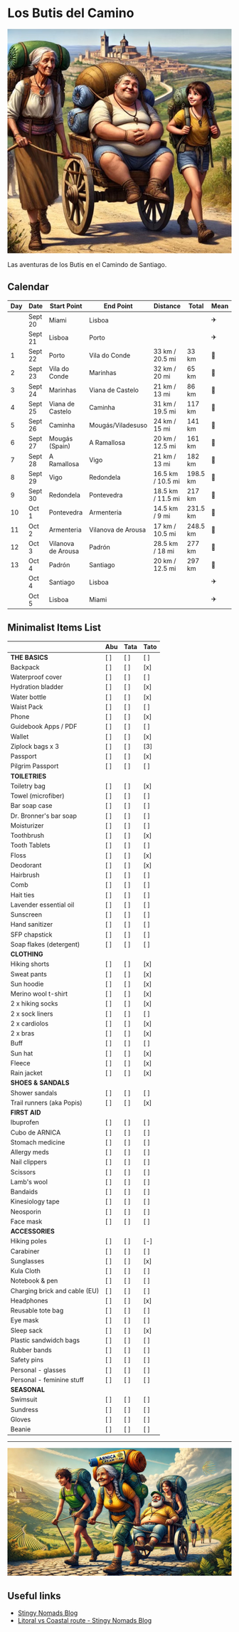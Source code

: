 # Los Butis del Camino
![ButisCamino1](/images/ButisCamino1.jpeg)

Las aventuras de los Butis en el Camindo de Santiago.

## Calendar

| Day | Date    | Start Point        | End Point          | Distance          | Total      | Mean |
| --- | -----   | -----------        | ------------------ | ----------------- | ---------- | ---- |
|     | Sept 20 | Miami              | Lisboa             |                   |            | ✈️    |
|     | Sept 21 | Lisboa             | Porto              |                   |            | ✈️    |
|  1  | Sept 22 | Porto              | Vila do Conde      | 33 km / 20.5 mi   | 33 km      | 🦶   |
|  2  | Sept 23 | Vila do Conde      | Marinhas           | 32 km / 20 mi     | 65 km      | 🦶   |
|  3  | Sept 24 | Marinhas           | Viana de Castelo   | 21 km / 13 mi     | 86 km      | 🦶   |
|  4  | Sept 25 | Viana de Castelo   | Caminha            | 31 km / 19.5 mi   | 117 km     | 🦶   |
|  5  | Sept 26 | Caminha            | Mougás/Viladesuso  | 24 km / 15 mi     | 141 km     | 🦶   |
|  6  | Sept 27 | Mougás (Spain)     | A Ramallosa        | 20 km / 12.5 mi   | 161 km     | 🦶   |
|  7  | Sept 28 | A Ramallosa        | Vigo               | 21 km / 13 mi     | 182 km     | 🦶   |
|  8  | Sept 29 | Vigo               | Redondela          | 16.5 km / 10.5 mi | 198.5 km   | 🦶   |
|  9  | Sept 30 | Redondela          | Pontevedra         | 18.5 km / 11.5 mi | 217 km     | 🦶   |
|  10 | Oct 1   | Pontevedra         | Armenteria         | 14.5 km / 9 mi    | 231.5 km   | 🦶   |
|  11 | Oct 2   | Armenteria         | Vilanova de Arousa | 17 km / 10.5 mi   | 248.5 km   | 🦶   |
|  12 | Oct 3   | Vilanova de Arousa | Padrón             | 28.5 km / 18 mi   | 277 km     | 🦶   |
|  13 | Oct 4   | Padrón             | Santiago           | 20 km / 12.5 mi   | 297 km     | 🦶   |
|     | Oct 4   | Santiago           | Lisboa             |                   |            | ✈️    |
|     | Oct 5   | Lisboa             | Miami              |                   |            | ✈️    |


## Minimalist Items List

|                                | Abu | Tata | Tato |
| -----------------              | --- | ---- | ---- |
| **THE BASICS**                 | [ ] | [ ]  | [ ]  |
| Backpack                       | [ ] | [ ]  | [x]  |
| Waterproof cover               | [ ] | [ ]  | [ ]  |
| Hydration bladder              | [ ] | [ ]  | [x]  |
| Water bottle                   | [ ] | [ ]  | [x]  |
| Waist Pack                     | [ ] | [ ]  | [ ]  |
| Phone                          | [ ] | [ ]  | [x]  |
| Guidebook Apps / PDF           | [ ] | [ ]  | [ ]  |
| Wallet                         | [ ] | [ ]  | [x]  |
| Ziplock bags x 3               | [ ] | [ ]  | [3]  |
| Passport                       | [ ] | [ ]  | [x]  |
| Pilgrim Passport               | [ ] | [ ]  | [ ]  |
| **TOILETRIES**                 |     |      |      |
| Toiletry bag                   | [ ] | [ ]  | [x]  |
| Towel (microfiber)             | [ ] | [ ]  | [ ]  |
| Bar soap case                  | [ ] | [ ]  | [ ]  |
| Dr. Bronner's bar soap         | [ ] | [ ]  | [ ]  |
| Moisturizer                    | [ ] | [ ]  | [ ]  |
| Toothbrush                     | [ ] | [ ]  | [x]  |
| Tooth Tablets                  | [ ] | [ ]  | [ ]  |
| Floss                          | [ ] | [ ]  | [x]  |
| Deodorant                      | [ ] | [ ]  | [x]  |
| Hairbrush                      | [ ] | [ ]  | [ ]  |
| Comb                           | [ ] | [ ]  | [ ]  |
| Hait ties                      | [ ] | [ ]  | [ ]  |
| Lavender essential oil         | [ ] | [ ]  | [ ]  |
| Sunscreen                      | [ ] | [ ]  | [ ]  |
| Hand sanitizer                 | [ ] | [ ]  | [ ]  |
| SFP chapstick                  | [ ] | [ ]  | [ ]  |
| Soap flakes (detergent)        | [ ] | [ ]  | [ ]  |
| **CLOTHING**                   |     |      |      |
| Hiking shorts                  | [ ] | [ ]  | [x]  |
| Sweat pants                    | [ ] | [ ]  | [x]  |
| Sun hoodie                     | [ ] | [ ]  | [x]  |
| Merino wool t-shirt            | [ ] | [ ]  | [x]  |
| 2 x hiking socks               | [ ] | [ ]  | [x]  |
| 2 x sock liners                | [ ] | [ ]  | [ ]  |
| 2 x cardiolos                  | [ ] | [ ]  | [x]  |
| 2 x bras                       | [ ] | [ ]  | [x]  |
| Buff                           | [ ] | [ ]  | [ ]  |
| Sun hat                        | [ ] | [ ]  | [x]  |
| Fleece                         | [ ] | [ ]  | [x]  |
| Rain jacket                    | [ ] | [ ]  | [x]  |
| **SHOES & SANDALS**            |     |      |      |
| Shower sandals                 | [ ] | [ ]  | [ ]  |
| Trail runners (aka Popis)      | [ ] | [ ]  | [x]  |
| **FIRST AID**                  |     |      |      |
| Ibuprofen                      | [ ] | [ ]  | [ ]  |
| Cubo de ARNICA                 | [ ] | [ ]  | [ ]  |
| Stomach medicine               | [ ] | [ ]  | [ ]  |
| Allergy meds                   | [ ] | [ ]  | [ ]  |
| Nail clippers                  | [ ] | [ ]  | [ ]  |
| Scissors                       | [ ] | [ ]  | [ ]  |
| Lamb's wool                    | [ ] | [ ]  | [ ]  |
| Bandaids                       | [ ] | [ ]  | [ ]  |
| Kinesiology tape               | [ ] | [ ]  | [ ]  |
| Neosporin                      | [ ] | [ ]  | [ ]  |
| Face mask                      | [ ] | [ ]  | [ ]  |
| **ACCESSORIES**                |     |      |      |
| Hiking poles                   | [ ] | [ ]  | [-]  |
| Carabiner                      | [ ] | [ ]  | [ ]  |
| Sunglasses                     | [ ] | [ ]  | [x]  |
| Kula Cloth                     | [ ] | [ ]  | [ ]  |
| Notebook & pen                 | [ ] | [ ]  | [ ]  |
| Charging brick and cable (EU)  | [ ] | [ ]  | [ ]  |
| Headphones                     | [ ] | [ ]  | [x]  |
| Reusable tote bag              | [ ] | [ ]  | [ ]  |
| Eye mask                       | [ ] | [ ]  | [ ]  |
| Sleep sack                     | [ ] | [ ]  | [x]  |
| Plastic sandwidch bags         | [ ] | [ ]  | [ ]  |
| Rubber bands                   | [ ] | [ ]  | [ ]  |
| Safety pins                    | [ ] | [ ]  | [ ]  |
| Personal - glasses             | [ ] | [ ]  | [ ]  |
| Personal - feminine stuff      | [ ] | [ ]  | [ ]  |
| **SEASONAL**                   |     |      |      |
| Swimsuit                       | [ ] | [ ]  | [ ]  |
| Sundress                       | [ ] | [ ]  | [ ]  |
| Gloves                         | [ ] | [ ]  | [ ]  |
| Beanie                         | [ ] | [ ]  | [ ]  |

---

![ButisCamino2](/images/ButisCamino2.jpeg)

## Useful links
- [Stingy Nomads Blog](https://stingynomads.com)
- [Litoral vs Coastal route - Stingy Nomads Blog](https://stingynomads.com/litoral-way-vs-coastal-route/)
